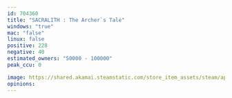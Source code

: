```yaml
---
id: 704360
title: "SACRALITH : The Archer`s Tale"
windows: "true"
mac: "false"
linux: false
positive: 228
negative: 40
estimated_owners: "50000 - 100000"
peak_ccu: 0

image: https://shared.akamai.steamstatic.com/store_item_assets/steam/apps/704360/header.jpg?t=1586630333
opinions:
---
```

